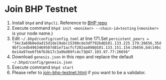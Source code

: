 # Join BHP Testnet
1. Install `bhpd` and `bhpcli`. Reference to [BHP repo](https://github.com/bhpnet/bhp)
2. Execute command `bhpd init <moniker> --chain-id=testing`  (`<moniker>` is your node name.)
3. Edit `~/.bhpd/config/config.toml` at line 171.Set
`persistent_peers = "34c3a69b0edad15d1de19abc15390cde3df792bd@101.133.225.179:26656,35d9bf1cedb4963469507d81e71acfcf202aa898@101.133.151.154:26656,bdc14bc6e14a97ee6f56fb3b17c3a9bd09fc4c73@47.103.97.77:26656"`
4. Download `genesis.json` in this repo and replace the default `~/.bhpd/config/genesis.json`
5. Execute command `bhpd start`
6. Please refer to [join-bhp-testnet.html](https://docs.bhpnet.io/getting-start/join-bhp-testnet.html) if you want to be a validator.
